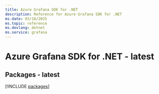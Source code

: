 ```yaml
---
title: Azure Grafana SDK for .NET
description: Reference for Azure Grafana SDK for .NET
ms.date: 03/18/2025
ms.topic: reference
ms.devlang: dotnet
ms.service: grafana
---
```

# Azure Grafana SDK for .NET - latest
## Packages - latest
[!INCLUDE [packages](grafana-index.md)]